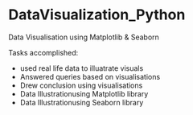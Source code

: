 # DataVisualization_Python
Data Visualisation using Matplotlib &amp; Seaborn

Tasks accomplished: 
- used real life data to illuatrate visuals
- Answered queries based on visualisations
- Drew conclusion using visualisations
- Data Illustrationusing Matplotlib library
- Data Illustrationusing Seaborn library
